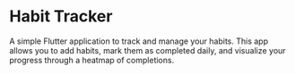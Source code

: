 # Habit Tracker

A simple Flutter application to track and manage your habits. This app allows you to add habits, mark them as completed daily, and visualize your progress through a heatmap of completions.